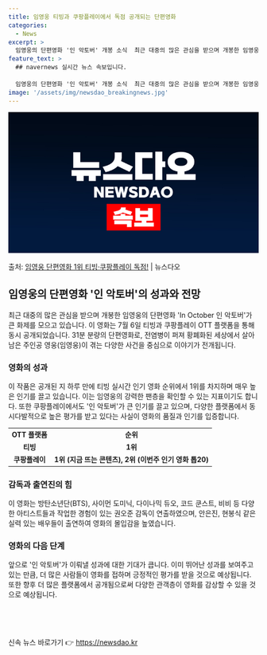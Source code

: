```yaml
---
title: 임영웅 티빙과 쿠팡플레이에서 독점 공개되는 단편영화
categories:
  - News
excerpt: >
  임영웅의 단편영화 '인 악토버' 개봉 소식  최근 대중의 많은 관심을 받으며 개봉한 임영웅의 단편영화 'In…
feature_text: >
  ## navernews 실시간 뉴스 속보입니다.

  임영웅의 단편영화 '인 악토버' 개봉 소식  최근 대중의 많은 관심을 받으며 개봉한 임영웅의 단편영화 'In…
image: '/assets/img/newsdao_breakingnews.jpg'
---
```


![뉴스다오 속보](/assets/img/newsdao_breakingnews.jpg)

<p>출처: <a href="https://newsdao.kr/4660" rel="dofollow">임영웅 단편영화 1위 티빙·쿠팡플레이 독점!</a> | 뉴스다오</p>

<h2 data-ke-size="size26">임영웅의 단편영화 '인 악토버'의 성과와 전망</h2>
<p data-ke-size="size16">최근 대중의 많은 관심을 받으며 개봉한 임영웅의 단편영화 'In October 인 악토버'가 큰 화제를 모으고 있습니다. 이 영화는 7월 6일 티빙과 쿠팡플레이 OTT 플랫폼을 통해 동시 공개되었습니다. 31분 분량의 단편영화로, 전염병이 퍼져 황폐화된 세상에서 살아남은 주인공 영웅(임영웅)이 겪는 다양한 사건을 중심으로 이야기가 전개됩니다.</p>

<h3 data-ke-size="size24">영화의 성과</h3>
<p data-ke-size="size16">이 작품은 공개된 지 하루 만에 티빙 실시간 인기 영화 순위에서 1위를 차지하며 매우 높은 인기를 끌고 있습니다. 이는 임영웅의 강력한 팬층을 확인할 수 있는 지표이기도 합니다. 또한 쿠팡플레이에서도 '인 악토버'가 큰 인기를 끌고 있으며, 다양한 플랫폼에서 동시다발적으로 높은 평가를 받고 있다는 사실이 영화의 품질과 인기를 입증합니다.</p>

<table>
	<tr>
		<td style="text-align: center; height: 17px;"><b>OTT 플랫폼</b></td>
		<td style="text-align: center; height: 17px;"><b>순위</b></td>
	</tr>
	<tr>
		<td style="text-align: center; height: 17px;"><b>티빙</b></td>
		<td style="text-align: center; height: 17px;"><b>1위</b></td>
	</tr>
	<tr>
		<td style="text-align: center; height: 17px;"><b>쿠팡플레이</b></td>
		<td style="text-align: center; height: 17px;"><b>1위 (지금 뜨는 콘텐츠), 2위 (이번주 인기 영화 톱20)</b></td>
	</tr>
</table>

<h3 data-ke-size="size24">감독과 출연진의 힘</h3>
<p data-ke-size="size16">이 영화는 방탄소년단(BTS), 사이먼 도미닉, 다이나믹 듀오, 코드 쿤스트, 비비 등 다양한 아티스트들과 작업한 경험이 있는 권오준 감독이 연출하였으며, 안은진, 현봉식 같은 실력 있는 배우들이 출연하여 영화의 몰입감을 높였습니다.</p>

<h3 data-ke-size="size24">영화의 다음 단계</h3>
<p data-ke-size="size16">앞으로 '인 악토버'가 이뤄낼 성과에 대한 기대가 큽니다. 이미 뛰어난 성과를 보여주고 있는 만큼, 더 많은 사람들이 영화를 접하며 긍정적인 평가를 받을 것으로 예상됩니다. 또한 향후 더 많은 플랫폼에서 공개됨으로써 다양한 관객층이 영화를 감상할 수 있을 것으로 예상됩니다.</p>
<p data-ke-size="size16">&nbsp;</p>
<p data-ke-size="size16">&nbsp;</p> 

신속 뉴스 바로가기 👉 <a href="https://newsdao.kr" rel="dofollow">https://newsdao.kr</a>


